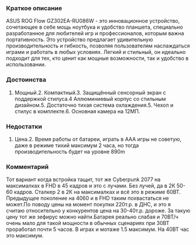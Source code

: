 ### **Краткое описание**
ASUS ROG Flow GZ302EA-RU086W - это инновационное устройство, сочетающее в себе мощь ноутбука и удобство планшета, специально разработанное для любителей игр и профессионалов, которым важна портативность. Это устройство предлагает удивительную производительность и гибкость, позволяя пользователям наслаждаться играми и работать в любых условиях. Легкий и стильный, он идеально подходит для тех, кто ценит как мощные возможности, так и удобство в использовании.

### **Достоинства**
1. Мощный.2. Компактный.3. Защищённый сенсорный экран с поддержкой стилуса.4 Аллюминиевый корпус со стильным дизайном.5. Достаточно тихая система охлаждения.5. Чехол и стилус в комплекте.6. Основная камера на 12МП.

### **Недостатки**
1. Цена.2. Время работы от батареи, играть в ААА игры не советую, даже в режиме тихий максимум 2 часа, но тогда производительность будет на уровне 890m

### **Комментарий**
Тот вариант когда встройка тащит, тот же Cyberpunk 2077 на максималках в FHD в 45 кадров и это с лучами. Без лучей, да в 2К 50-60 кадров. Сталкер 2 в 2К на максималках и всё это в режиме 60ВТ. Предыдущее поколение на 4060 и в FHD таким похвастаться не может.По поводу цены на момент покупки 220т.р. в ДНС, и это я считаю относительно у конкурентов цена на 30-40т.р. дороже. За такую цену тот же зефирус можно найти.Батарея реально слабая и 70ВТ/ч очень мало для такой мощности в обычных сценариях при 30ВТ проработал почти 5 часов. В играх и мотаже 1.5 максимум. На 40ВТ час это максимум.
